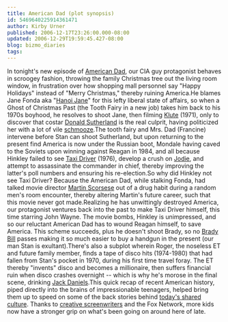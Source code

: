 ```yaml
---
title: American Dad (plot synopsis)
id: 5469640225914361471
author: Kirby Urner
published: 2006-12-17T23:26:00.000-08:00
updated: 2006-12-29T19:59:45.427-08:00
blog: bizmo_diaries
tags: 
---
```


In tonight's new episode of [American Dad](http://www.imdb.com/title/tt0397306/), our CIA guy protagonist behaves in scroogey fashion, throwing the family Christmas tree out the living room window, in frustration over how shopping mall personnel say "Happy Holidays" instead of "Merry Christmas," thereby ruining America.He blames Jane Fonda aka "[Hanoi Jane](http://mybizmo.blogspot.com/2005/10/hotel-oregon.html)" for this lefty liberal state of affairs, so when a Ghost of Christmas Past (the Tooth Fairy in a new job) takes him back to his 1970s boyhood, he resolves to shoot Jane, then filming [Klute](http://www.imdb.com/title/tt0067309/) (1971), only to discover that costar [Donald Sutherland](http://www.imdb.com/name/nm0000661/) is the real culprit, having politicized her with a lot of vile [schmooze](http://www.answers.com/schmooze&r=67).The tooth fairy and Mrs. Dad (Francine) intervene before Stan can shoot Sutherland, but upon returning to the present find America is now under the Russian boot, Mondale having caved to the Soviets upon winning against Reagan in 1984, and all because Hinkley failed to see [Taxi Driver](http://www.imdb.com/title/tt0075314/) (1976), develop a crush on [Jodie](http://worldgame.blogspot.com/2006/12/day-at-vla.html), and attempt to assassinate the commander in chief, thereby improving the latter's poll numbers and ensuring his re-election.So why did Hinkley not see Taxi Driver?  Because the American Dad, while stalking Fonda, had talked movie director  [Martin Scorsese](http://www.imdb.com/name/nm0000217/) out of a drug habit during a random men's room encounter, thereby altering Martin's future career, such that this movie never got made.Realizing he has unwittingly destroyed America, our protagonist ventures back into the past to make Taxi Driver himself, this time starring John Wayne. The movie bombs, Hinkley is unimpressed, and so our reluctant American Dad has to wound Reagan himself, to save America. This scheme succeeds, plus he doesn't shoot Brady, so no [Brady Bill](http://en.wikipedia.org/wiki/Brady_Handgun_Violence_Prevention_Act) passes making it so much easier to buy a handgun in the present (our man Stan is exultant).There's also a subplot wherein Roger, the noseless ET and future family member, finds a tape of disco hits (1974-1980) that had fallen from Stan's pocket in 1970, during his first time travel foray. The ET thereby "invents" disco and becomes a millionaire, then suffers financial ruin when disco crashes overnight -- which is why he's morose in the final scene, drinking [Jack Daniels](http://worldgame.blogspot.com/2006/03/returning-to-pdx.html).This quick recap of recent American history, piped directly into the brains of impressionable teenagers, helped bring them up to speed on some of the back stories behind [today's shared culture](http://worldgame.blogspot.com/2005/06/fathers-day.html).  Thanks to [creative screenwriters](http://mathforum.org/kb/message.jspa?messageID=5430318&tstart=0) and the Fox Network, more kids now have a stronger grip on what's been going on around here of late.